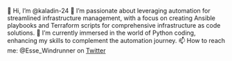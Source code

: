 👋 Hi, I’m @kaladin-24
👀 I’m passionate about leveraging automation for streamlined infrastructure management, with a focus on creating Ansible playbooks and Terraform scripts for comprehensive infrastructure as code solutions.
🌱 I’m currently immersed in the world of Python coding, enhancing my skills to complement the automation journey.
📫 How to reach me: @Esse_Windrunner on [Twitter](https://twitter.com/Esse_Windrunner)



<!---
kaladin-24/kaladin-24 is a ✨ special ✨ repository because its `README.md` (this file) appears on your GitHub profile.
You can click the Preview link to take a look at your changes.
--->
